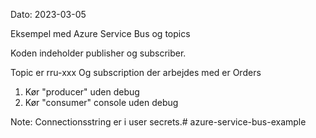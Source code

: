 Dato: 2023-03-05

Eksempel med Azure Service Bus og topics

Koden indeholder publisher og subscriber.

Topic er rru-xxx
Og subscription der arbejdes med er Orders

1. Kør "producer" uden debug
2. Kør "consumer" console uden debug

Note:
Connectionsstring er i user secrets.# azure-service-bus-example
